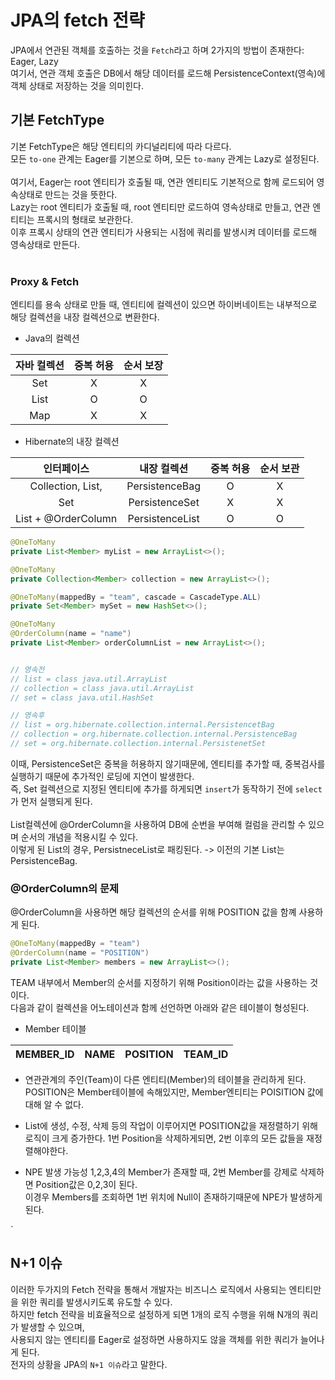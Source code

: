 # JPA의 fetch 전략

JPA에서 연관된 객체를 호출하는 것을 `Fetch`라고 하며 2가지의 방법이 존재한다: Eager, Lazy<br>
여기서, 연관 객체 호출은 DB에서 해당 데이터를 로드해 PersistenceContext(영속)에 객체 상태로 저장하는 것을 의미힌다.<br>

## 기본 FetchType

기본 FetchType은 해당 엔티티의 카디널리티에 따라 다르다.<br>
모든 `to-one` 관계는 Eager를 기본으로 하며, 모든 `to-many` 관계는 Lazy로 설정된다.<br>
<br>
여기서, Eager는 root 엔티티가 호출될 때, 연관 엔티티도 기본적으로 함께 로드되어 영속상태로 만드는 것을 뜻한다.<br>
Lazy는 root 엔티티가 호출될 때, root 엔티티만 로드하여 영속상태로 만들고, 연관 엔티티는 프록시의 형태로 보관한다.<br>
이후 프록시 상태의 연관 엔티티가 사용되는 시점에 쿼리를 발생시켜 데이터를 로드해 영속상태로 만든다.<br>
<br>

### Proxy & Fetch
엔티티를 용속 상태로 만들 때, 엔티티에 컬렉션이 있으면 하이버네이트는 내부적으로 해당 컬렉션을 내장 컬렉션으로 변환한다.<br>

- Java의 컬렉션


| 자바 컬렉션 | 중복 허용 | 순서 보장 |
| :---:    |  :---:  | :---:   |
| Set    | X | X |
| List | O | O |
| Map | X | X |


- Hibernate의 내장 컬렉션

| 인터페이스 | 내장 컬렉션 | 중복 허용 | 순서 보관 |
| :---:    |  :---:  | :---:   | :---:   |
| Collection, List, | PersistenceBag | O | X |
| Set | PersistenceSet | X | X |
| List + @OrderColumn | PersistenceList | O | O |

```Java
@OneToMany
private List<Member> myList = new ArrayList<>();

@OneToMany
private Collection<Member> collection = new ArrayList<>();

@OneToMany(mappedBy = "team", cascade = CascadeType.ALL)
private Set<Member> mySet = new HashSet<>();

@OneToMany
@OrderColumn(name = "name")
private List<Member> orderColumnList = new ArrayList<>();


// 영속전
// list = class java.util.ArrayList
// collection = class java.util.ArrayList
// set = class java.util.HashSet

// 영속후
// list = org.hibernate.collection.internal.PersistencetBag
// collection = org.hibernate.collection.internal.PersistenceBag
// set = org.hibernate.collection.internal.PersistenetSet


```

이때, PersistenceSet은 중복을 허용하지 않기때문에, 엔티티를 추가할 때, 중복검사를 실행하기 때문에 추가적인 로딩에 지연이 발생한다.<br>
즉, Set 컬렉션으로 지정된 엔티티에 추가를 하게되면 `insert`가 동작하기 전에 `select`가 먼저 실행되게 된다.<br>
<br>
List컬렉션에 @OrderColumn을 사용하여 DB에 순번을 부여해 컬럼을 관리할 수 있으며 순서의 개념을 적용시킬 수 있다.<br>
이렇게 된 List의 경우, PersistneceList로 패킹된다. -> 이전의 기본 List는 PersistenceBag.<br>

### @OrderColumn의 문제
@OrderColumn을 사용하면 해당 컬렉션의 순서를 위해 POSITION 값을 함꼐 사용하게 된다.<br>
```java
@OneToMany(mappedBy = "team")
@OrderColumn(name = "POSITION")
private List<Member> members = new ArrayList<>();
```

TEAM 내부에서 Member의 순서를 지정하기 위해 Position이라는 값을 사용하는 것이다.<br>
다음과 같이 컬렉션을 어노테이션과 함께 선언하면 아래와 같은 테이블이 형성된다.

- Member 테이블


| MEMBER_ID | NAME | POSITION | TEAM_ID |
| :-: | :-: | :-: | :-: |


- 연관관계의 주인(Team)이 다른 엔티티(Member)의 테이블을 관리하게 된다.
    POSITION은 Member테이블에 속해있지만, Member엔티티는 POISITION 값에 대해 알 수 없다.<br>

- List에 생성, 수정, 삭제 등의 작업이 이루어지면 POSITION값을 재정렬하기 위해 로직이 크게 증가한다.
    1번 Position을 삭제하게되면, 2번 이후의 모든 값들을 재정렬해야한다.<br>

- NPE 발생 가능성
    1,2,3,4의 Member가 존재할 때, 2번 Member를 강제로 삭제하면 Position값은 0,2,3이 된다.<br>
    이경우 Members를 조회하면 1번 위치에 Null이 존재하기때문에 NPE가 발생하게 된다.<br>

`

## N+1 이슈

이러한 두가지의 Fetch 전략을 통해서 개발자는 비즈니스 로직에서 사용되는 엔티티만을 위한 쿼리를 발생시키도록 유도할 수 있다.<br>
하지만 fetch 전략을 비효율적으로 설정하게 되면 1개의 로직 수행을 위해 N개의 쿼리가 발생할 수 있으며,<br>
사용되지 않는 엔티티를 Eager로 설정하면 사용하지도 않을 객체를 위한 쿼리가 늘어나게 된다.<br>
전자의 상황을 JPA의 `N+1 이슈`라고 말한다.<br>






